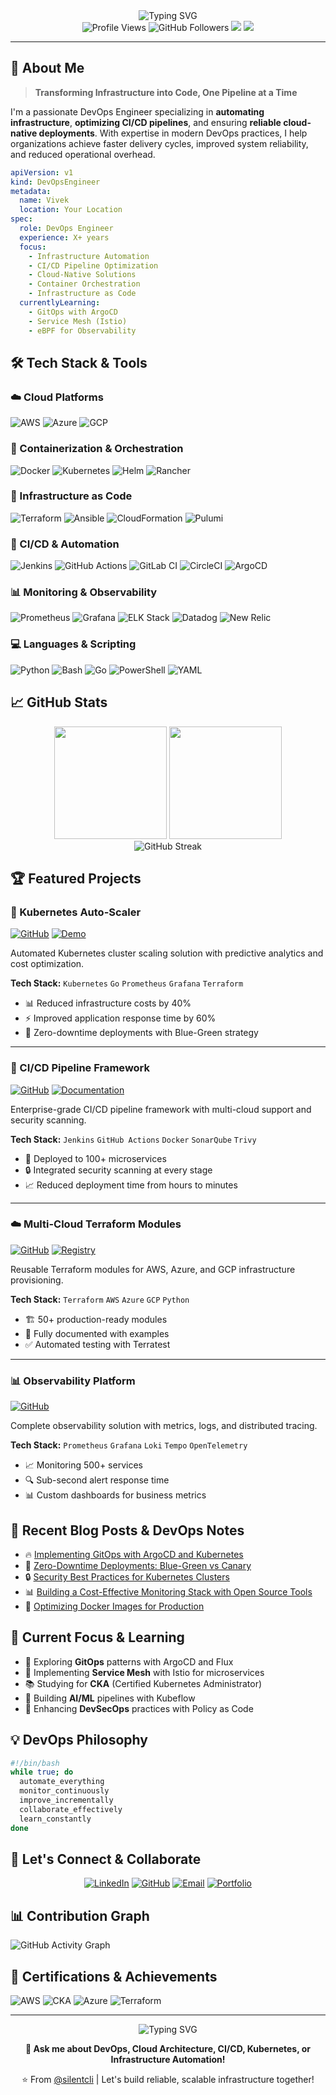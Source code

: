 <div align="center">
  <img src="https://readme-typing-svg.herokuapp.com?font=Fira+Code&size=32&duration=3000&pause=1000&color=00D9FF&center=true&vCenter=true&width=600&lines=Hi+%F0%9F%91%8B+I'm+Vivek;DevOps+Engineer;Cloud+Architect;Automation+Enthusiast" alt="Typing SVG" />
</div>

<div align="center">
  <img src="https://komarev.com/ghpvc/?username=silentcli&label=Profile%20Views&color=0e75b6&style=flat" alt="Profile Views" />
  <img src="https://img.shields.io/github/followers/silentcli?label=Followers&style=social" alt="GitHub Followers" />
  <a href="[https://linkedin.com/in/vivek](https://www.linkedin.com/in/vivek-harikumar-2bb99679/)"><img src="https://img.shields.io/badge/-LinkedIn-0077B5?style=flat&logo=Linkedin&logoColor=white"/></a>
  <a href="mailto:vivekh.harikumar@gmail.com"><img src="https://img.shields.io/badge/-Email-D14836?style=flat&logo=Gmail&logoColor=white"/></a>
</div>

---

## 🚀 About Me

> **Transforming Infrastructure into Code, One Pipeline at a Time**

I'm a passionate DevOps Engineer specializing in **automating infrastructure**, **optimizing CI/CD pipelines**, and ensuring **reliable cloud-native deployments**. With expertise in modern DevOps practices, I help organizations achieve faster delivery cycles, improved system reliability, and reduced operational overhead.

```yaml
apiVersion: v1
kind: DevOpsEngineer
metadata:
  name: Vivek
  location: Your Location
spec:
  role: DevOps Engineer
  experience: X+ years
  focus:
    - Infrastructure Automation
    - CI/CD Pipeline Optimization
    - Cloud-Native Solutions
    - Container Orchestration
    - Infrastructure as Code
  currentlyLearning:
    - GitOps with ArgoCD
    - Service Mesh (Istio)
    - eBPF for Observability
```

## 🛠️ Tech Stack & Tools

### ☁️ Cloud Platforms
<p align="left">
  <img src="https://img.shields.io/badge/AWS-%23FF9900.svg?style=for-the-badge&logo=amazon-aws&logoColor=white" alt="AWS" />
  <img src="https://img.shields.io/badge/Azure-%230072C6.svg?style=for-the-badge&logo=microsoftazure&logoColor=white" alt="Azure" />
  <img src="https://img.shields.io/badge/Google%20Cloud-%234285F4.svg?style=for-the-badge&logo=google-cloud&logoColor=white" alt="GCP" />
</p>

### 🐳 Containerization & Orchestration
<p align="left">
  <img src="https://img.shields.io/badge/Docker-%230db7ed.svg?style=for-the-badge&logo=docker&logoColor=white" alt="Docker" />
  <img src="https://img.shields.io/badge/Kubernetes-%23326ce5.svg?style=for-the-badge&logo=kubernetes&logoColor=white" alt="Kubernetes" />
  <img src="https://img.shields.io/badge/Helm-%230F1689.svg?style=for-the-badge&logo=helm&logoColor=white" alt="Helm" />
  <img src="https://img.shields.io/badge/Rancher-%230075A8.svg?style=for-the-badge&logo=rancher&logoColor=white" alt="Rancher" />
</p>

### 🔧 Infrastructure as Code
<p align="left">
  <img src="https://img.shields.io/badge/Terraform-%235835CC.svg?style=for-the-badge&logo=terraform&logoColor=white" alt="Terraform" />
  <img src="https://img.shields.io/badge/Ansible-%231A1918.svg?style=for-the-badge&logo=ansible&logoColor=white" alt="Ansible" />
  <img src="https://img.shields.io/badge/CloudFormation-%23FF9900.svg?style=for-the-badge&logo=amazon-aws&logoColor=white" alt="CloudFormation" />
  <img src="https://img.shields.io/badge/Pulumi-%238A3391.svg?style=for-the-badge&logo=pulumi&logoColor=white" alt="Pulumi" />
</p>

### 🚀 CI/CD & Automation
<p align="left">
  <img src="https://img.shields.io/badge/Jenkins-%232C5263.svg?style=for-the-badge&logo=jenkins&logoColor=white" alt="Jenkins" />
  <img src="https://img.shields.io/badge/GitHub_Actions-%232671E5.svg?style=for-the-badge&logo=githubactions&logoColor=white" alt="GitHub Actions" />
  <img src="https://img.shields.io/badge/GitLab%20CI-%23181717.svg?style=for-the-badge&logo=gitlab&logoColor=white" alt="GitLab CI" />
  <img src="https://img.shields.io/badge/CircleCI-%23161616.svg?style=for-the-badge&logo=circleci&logoColor=white" alt="CircleCI" />
  <img src="https://img.shields.io/badge/ArgoCD-%23EF7B4D.svg?style=for-the-badge&logo=argo&logoColor=white" alt="ArgoCD" />
</p>

### 📊 Monitoring & Observability
<p align="left">
  <img src="https://img.shields.io/badge/Prometheus-%23E6522C.svg?style=for-the-badge&logo=prometheus&logoColor=white" alt="Prometheus" />
  <img src="https://img.shields.io/badge/Grafana-%23F46800.svg?style=for-the-badge&logo=grafana&logoColor=white" alt="Grafana" />
  <img src="https://img.shields.io/badge/ELK-%23005571.svg?style=for-the-badge&logo=elastic&logoColor=white" alt="ELK Stack" />
  <img src="https://img.shields.io/badge/Datadog-%23632CA6.svg?style=for-the-badge&logo=datadog&logoColor=white" alt="Datadog" />
  <img src="https://img.shields.io/badge/New%20Relic-%23008C99.svg?style=for-the-badge&logo=newrelic&logoColor=white" alt="New Relic" />
</p>

### 💻 Languages & Scripting
<p align="left">
  <img src="https://img.shields.io/badge/Python-%233776AB.svg?style=for-the-badge&logo=python&logoColor=white" alt="Python" />
  <img src="https://img.shields.io/badge/Bash-%234EAA25.svg?style=for-the-badge&logo=gnu-bash&logoColor=white" alt="Bash" />
  <img src="https://img.shields.io/badge/Go-%2300ADD8.svg?style=for-the-badge&logo=go&logoColor=white" alt="Go" />
  <img src="https://img.shields.io/badge/PowerShell-%235391FE.svg?style=for-the-badge&logo=powershell&logoColor=white" alt="PowerShell" />
  <img src="https://img.shields.io/badge/YAML-%23CB171E.svg?style=for-the-badge&logo=yaml&logoColor=white" alt="YAML" />
</p>

## 📈 GitHub Stats

<div align="center">
  <img height="180em" src="https://github-readme-stats.vercel.app/api?username=silentcli&show_icons=true&theme=tokyonight&include_all_commits=true&count_private=true"/>
  <img height="180em" src="https://github-readme-stats.vercel.app/api/top-langs/?username=silentcli&layout=compact&langs_count=8&theme=tokyonight"/>
</div>

<div align="center">
  <img src="https://github-readme-streak-stats.herokuapp.com/?user=silentcli&theme=tokyonight" alt="GitHub Streak" />
</div>

## 🏆 Featured Projects

### 🔄 Kubernetes Auto-Scaler
[![GitHub](https://img.shields.io/badge/GitHub-Repo-181717?style=flat&logo=github)](https://github.com/silentcli/k8s-autoscaler)
[![Demo](https://img.shields.io/badge/Live-Demo-00D9FF?style=flat&logo=kubernetes)](https://demo.example.com)

Automated Kubernetes cluster scaling solution with predictive analytics and cost optimization.

**Tech Stack:** `Kubernetes` `Go` `Prometheus` `Grafana` `Terraform`
- 📊 Reduced infrastructure costs by 40%
- ⚡ Improved application response time by 60%
- 🔄 Zero-downtime deployments with Blue-Green strategy

---

### 🚀 CI/CD Pipeline Framework
[![GitHub](https://img.shields.io/badge/GitHub-Repo-181717?style=flat&logo=github)](https://github.com/silentcli/cicd-framework)
[![Documentation](https://img.shields.io/badge/Docs-Available-4285F4?style=flat&logo=readthedocs)](https://docs.example.com)

Enterprise-grade CI/CD pipeline framework with multi-cloud support and security scanning.

**Tech Stack:** `Jenkins` `GitHub Actions` `Docker` `SonarQube` `Trivy`
- 🚀 Deployed to 100+ microservices
- 🔒 Integrated security scanning at every stage
- 📈 Reduced deployment time from hours to minutes

---

### ☁️ Multi-Cloud Terraform Modules
[![GitHub](https://img.shields.io/badge/GitHub-Repo-181717?style=flat&logo=github)](https://github.com/silentcli/terraform-modules)
[![Registry](https://img.shields.io/badge/Terraform-Registry-5835CC?style=flat&logo=terraform)](https://registry.terraform.io)

Reusable Terraform modules for AWS, Azure, and GCP infrastructure provisioning.

**Tech Stack:** `Terraform` `AWS` `Azure` `GCP` `Python`
- 🏗️ 50+ production-ready modules
- 📝 Fully documented with examples
- ✅ Automated testing with Terratest

---

### 📊 Observability Platform
[![GitHub](https://img.shields.io/badge/GitHub-Repo-181717?style=flat&logo=github)](https://github.com/silentcli/observability-stack)

Complete observability solution with metrics, logs, and distributed tracing.

**Tech Stack:** `Prometheus` `Grafana` `Loki` `Tempo` `OpenTelemetry`
- 📈 Monitoring 500+ services
- 🔍 Sub-second alert response time
- 📊 Custom dashboards for business metrics

## 📝 Recent Blog Posts & DevOps Notes

<!-- BLOG-POST-LIST:START -->
- 🔥 [Implementing GitOps with ArgoCD and Kubernetes](https://blog.example.com/gitops-argocd)
- 🚀 [Zero-Downtime Deployments: Blue-Green vs Canary](https://blog.example.com/deployment-strategies)
- 🔒 [Security Best Practices for Kubernetes Clusters](https://blog.example.com/k8s-security)
- 📊 [Building a Cost-Effective Monitoring Stack with Open Source Tools](https://blog.example.com/monitoring-stack)
- 🐳 [Optimizing Docker Images for Production](https://blog.example.com/docker-optimization)
<!-- BLOG-POST-LIST:END -->

## 🎯 Current Focus & Learning

- 🌱 Exploring **GitOps** patterns with ArgoCD and Flux
- 🔬 Implementing **Service Mesh** with Istio for microservices
- 📚 Studying for **CKA** (Certified Kubernetes Administrator)
- 🤖 Building **AI/ML** pipelines with Kubeflow
- 🔐 Enhancing **DevSecOps** practices with Policy as Code

## 💡 DevOps Philosophy

```bash
#!/bin/bash
while true; do
  automate_everything
  monitor_continuously
  improve_incrementally
  collaborate_effectively
  learn_constantly
done
```

## 🤝 Let's Connect & Collaborate

<div align="center">
  
[![LinkedIn](https://img.shields.io/badge/LinkedIn-%230077B5.svg?style=for-the-badge&logo=linkedin&logoColor=white)]([https://linkedin.com/in/vivek](https://www.linkedin.com/in/vivek-harikumar-2bb99679/))
[![GitHub](https://img.shields.io/badge/GitHub-%23121011.svg?style=for-the-badge&logo=github&logoColor=white)](https://github.com/silentcli)
[![Email](https://img.shields.io/badge/Email-D14836?style=for-the-badge&logo=gmail&logoColor=white)](mailto:vivekh.harikumar@gmail.com)
[![Portfolio](https://img.shields.io/badge/Portfolio-%23000000.svg?style=for-the-badge&logo=firefox&logoColor=#FF7139)](https://vivekharikumar.site)

</div>

## 📊 Contribution Graph

![GitHub Activity Graph](https://github-readme-activity-graph.vercel.app/graph?username=silentcli&theme=tokyo-night)

## 🏅 Certifications & Achievements

<p align="left">
  <img src="https://img.shields.io/badge/AWS%20Solutions%20Architect-Professional-FF9900?style=for-the-badge&logo=amazon-aws&logoColor=white" alt="AWS" />
  <img src="https://img.shields.io/badge/CKA-Kubernetes-326CE5?style=for-the-badge&logo=kubernetes&logoColor=white" alt="CKA" />
  <img src="https://img.shields.io/badge/Azure-DevOps%20Expert-0072C6?style=for-the-badge&logo=microsoftazure&logoColor=white" alt="Azure" />
  <img src="https://img.shields.io/badge/HashiCorp-Terraform%20Associate-5835CC?style=for-the-badge&logo=terraform&logoColor=white" alt="Terraform" />
</p>

---

<div align="center">
  <img src="https://readme-typing-svg.herokuapp.com?font=Fira+Code&pause=1000&color=00D9FF&center=true&vCenter=true&width=435&lines=Infrastructure+as+Code;Automation+First;Continuous+Improvement;Always+Learning" alt="Typing SVG" />
  
  **💬 Ask me about DevOps, Cloud Architecture, CI/CD, Kubernetes, or Infrastructure Automation!**
  
  ⭐️ From [@silentcli](https://github.com/silentcli) | Let's build reliable, scalable infrastructure together!
</div>
